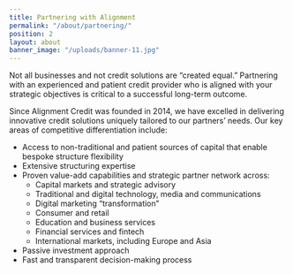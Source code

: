 ```yaml
---
title: Partnering with Alignment
permalink: "/about/partnering/"
position: 2
layout: about
banner_image: "/uploads/banner-11.jpg"
---
```


Not all businesses and not credit solutions are “created equal.” Partnering with an experienced and patient credit provider who is aligned with your strategic objectives is critical to a successful long-term outcome.

Since Alignment Credit was founded in 2014, we have excelled in delivering innovative credit solutions uniquely tailored to our partners’ needs. Our key areas of competitive differentiation include:

- Access to non-traditional and patient sources of capital that enable bespoke structure flexibility
- Extensive structuring expertise 
- Proven value-add capabilities and strategic partner network across:
  - Capital markets and strategic advisory
  - Traditional and digital technology, media and communications
  - Digital marketing “transformation” 
  - Consumer and retail
  - Education and business services
  - Financial services and fintech
  - International markets, including Europe and Asia
- Passive investment approach
- Fast and transparent decision-making process
